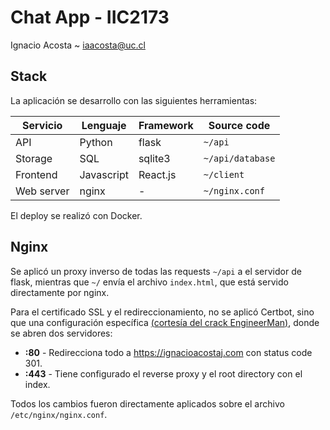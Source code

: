 # Chat App - IIC2173

Ignacio Acosta ~ iaacosta@uc.cl

## Stack

La aplicación se desarrollo con las siguientes herramientas:

| Servicio   | Lenguaje   | Framework | Source code      |
| ---------- | ---------- | --------- | ---------------- |
| API        | Python     | flask     | `~/api`          |
| Storage    | SQL        | sqlite3   | `~/api/database` |
| Frontend   | Javascript | React.js  | `~/client`       |
| Web server | nginx      | -         | `~/nginx.conf`   |

El deploy se realizó con Docker.

## Nginx

Se aplicó un proxy inverso de todas las requests `~/api` a el servidor de flask, mientras que `~/` envía el archivo `index.html`, que está servido directamente por nginx.

Para el certificado SSL y el redireccionamiento, no se aplicó Certbot, sino que una configuración específica [(cortesía del crack EngineerMan)](https://youtu.be/IZmz39gGxCM?t=2864), donde se abren dos servidores:

- **:80** - Redirecciona todo a https://ignacioacostaj.com con status code 301.
- **:443** - Tiene configurado el reverse proxy y el root directory con el index.

Todos los cambios fueron directamente aplicados sobre el archivo `/etc/nginx/nginx.conf`.

